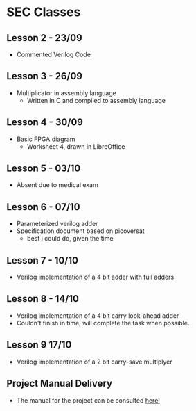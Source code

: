 # SEC Classes

## Lesson 2 - 23/09
* Commented Verilog Code

## Lesson 3 - 26/09
* Multiplicator in assembly language
  * Written in C and compiled to assembly language

## Lesson 4 - 30/09
* Basic FPGA diagram
  * Worksheet 4, drawn in LibreOffice

## Lesson 5 - 03/10
* Absent due to medical exam

## Lesson 6 - 07/10
* Parameterized verilog adder
* Specification document based on picoversat
  * best i could do, given the time 

## Lesson 7 - 10/10
* Verilog implementation of a 4 bit adder with full adders

## Lesson 8 - 14/10
* Verilog implementation of a 4 bit carry look-ahead adder
 * Couldn't finish in time, will complete the task when possible.

## Lesson 9 17/10
* Verilog implementation of a 2 bit carry-save multiplyer

## Project Manual Delivery
 * The manual for the project can be consulted [here!](https://github.com/afonsus1997/SEC-Classes/blob/master/Project/docs/ug/ug.pdf)
